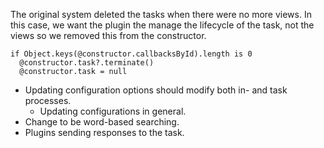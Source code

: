 The original system deleted the tasks when there were no more views. In this
case, we want the plugin the manage the lifecycle of the task, not the views so
we removed this from the constructor.

    if Object.keys(@constructor.callbacksById).length is 0
      @constructor.task?.terminate()
      @constructor.task = null

* Updating configuration options should modify both in- and task processes.
    * Updating configurations in general.
* Change to be word-based searching.
* Plugins sending responses to the task.
